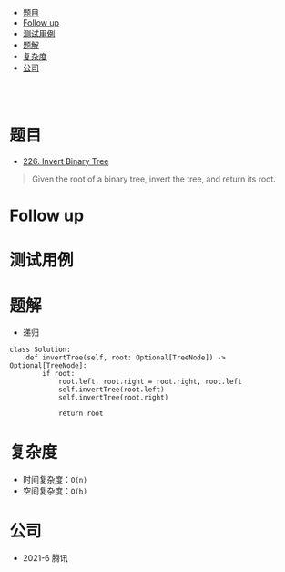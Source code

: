 - [题目](#题目)
- [Follow up](#follow-up)
- [测试用例](#测试用例)
- [题解](#题解)
- [复杂度](#复杂度)
- [公司](#公司)

</br></br>

# 题目
- [226. Invert Binary Tree](https://leetcode.com/problems/invert-binary-tree/description/)
> Given the root of a binary tree, invert the tree, and return its root.

# Follow up

# 测试用例

# 题解
- 递归
```
class Solution:
    def invertTree(self, root: Optional[TreeNode]) -> Optional[TreeNode]:
        if root:
            root.left, root.right = root.right, root.left
            self.invertTree(root.left)
            self.invertTree(root.right)

            return root
```

# 复杂度
- 时间复杂度：`O(n)`
- 空间复杂度：`O(h)`

# 公司
- 2021-6 腾讯